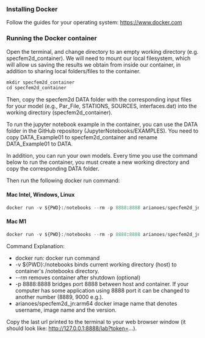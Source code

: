 ### Installing Docker

Follow the guides for your operating system: https://www.docker.com  

### Running the Docker container

Open the terminal, and change directory to an empty working directory (e.g. specfem2d_container). We will need to mount our local filesystem, which will allow us saving the results we obtain from inside our container, in addition to sharing local folders/files to the container. 

```python
mkdir specfem2d_container
cd specfem2d_container
```
Then, copy the specfem2d DATA folder with the corresponding input files for your model (e.g., Par_File, STATIONS, SOURCES, interfaces.dat) into the working directory (specfem2d_container). 

To run the jupyter notebook example in the container, you can use the DATA folder in the GitHub repository (JupyterNotebooks/EXAMPLES). You need to copy DATA_Example01 to specfem2d_container and rename DATA_Example01 to DATA.

In addition, you can run your own models. Every time you use the command below to run the container, you must create a new working directory and copy the corresponding DATA folder. 

Then run the following docker run command:

#### Mac Intel, Windows, Linux 
```python
docker run -v ${PWD}:/notebooks --rm -p 8888:8888 arianoes/specfem2d_jn:amd64
```

#### Mac M1
```python
docker run -v ${PWD}:/notebooks --rm -p 8888:8888 arianoes/specfem2d_jn:arm64
```

Command Explanation:

- docker run: docker run command  
- -v ${PWD}:/notebooks binds current working directory (host) to container's /notebooks directory.  
- --rm removes container after shutdown (optional)  
- -p 8888:8888 bridges port 8888 between host and container. If your computer has some application using 8888 port it can be changed to another number (8889, 9000 e.g.).  
- arianoes/specfem2d_jn:arm64 docker image name that denotes username, image name and the version.  

Copy the last url printed to the terminal to your web browser window (it should look like: http://127.0.0.1:8888/lab?token=...).